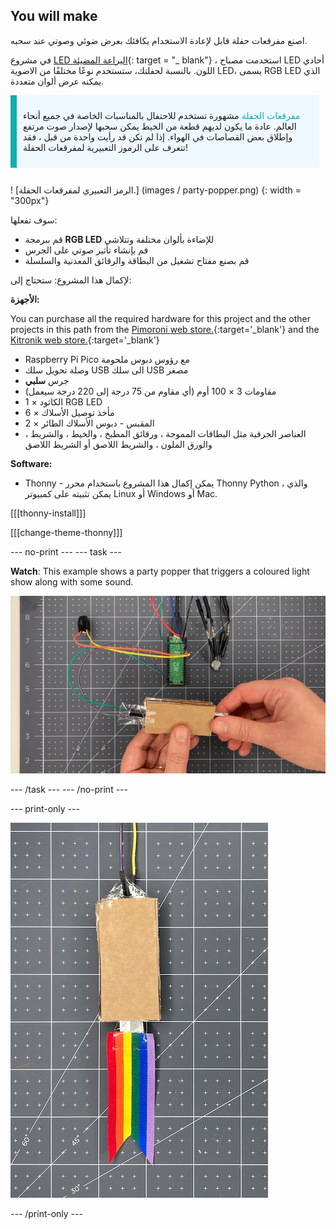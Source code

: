 ## You will make

اصنع مفرقعات حفلة قابل لإعادة الاستخدام يكافئك بعرض ضوئي وصوتي عند سحبه.

في مشروع [LED اليراعة المضيئة](https://projects.raspberrypi.org/en/projects/led-firefly){: target = "_ blank"} ، استخدمت مصباح LED أحادي اللون. بالنسبة لحفلتك، ستستخدم نوعًا مختلفًا من الاضوية LED، يسمى RGB LED الذي يمكنه عرض ألوان متعددة.

<div style="display: flex; flex-wrap: wrap">
<div style="flex-basis: 200px; flex-grow: 1; margin-right: 10px;">
<div style="border-left: solid; border-width:10px; border-color: #0faeb0; background-color: aliceblue; padding: 10px; display:flex; margin-bottom: 27px;"><p><span style="color: #0faeb0">مفرقعات الحفلة</span> مشهورة تستخدم للاحتفال بالمناسبات الخاصة في جميع أنحاء العالم. عادة ما يكون لديهم قطعة من الخيط يمكن سحبها لإصدار صوت مرتفع وإطلاق بعض القصاصات في الهواء. إذا لم تكن قد رأيت واحدة من قبل ، فقد تتعرف على الرموز التعبيرية لمفرقعات الحفلة!</p>
</div>
<div>
! [الرمز التعبيري لمفرقعات الحفلة.] (images / party-popper.png) {: width = "300px"}
</div>
</div>
</div>

سوف تفعلها:

+ قم ببرمجة **RGB LED** للإضاءة بألوان مختلفة وتتلاشى
+ قم بإنشاء تأثير صوتي على الجرس
+ قم بصنع مفتاح تشغيل من البطاقة والرقائق المعدنية والسلسلة

لإكمال هذا المشروع: ستحتاج إلى:

**الأجهزة:**

You can purchase all the required hardware for this project and the other projects in this path from the [Pimoroni web store.](https://shop.pimoroni.com/products/pico-intro-kit?variant=39893512945747){:target='_blank'} and the [Kitronik web store.](https://kitronik.co.uk/products/5343-raspberry-pi-foundation-pico-pathway-pack){:target='_blank'}

+ Raspberry Pi Pico مع رؤوس دبوس ملحومة
+ وصلة تحويل سلك USB الى سلك USB مصغر
+ جرس **سلبي**
+ مقاومات 3 × 100 أوم (أي مقاوم من 75 درجة إلى 220 درجة سيعمل)
+ 1 × الكاثود RGB LED
+ 6 × مأخذ توصيل الأسلاك
+ 2 × المقبس - دبوس الأسلاك الطائر
+ العناصر الحرفية مثل البطاقات المموجة ، ورقائق المطبخ ، والخيط ، والشريط ، والورق الملون ، والشريط اللاصق أو الشريط اللاصق

**Software:**
+ Thonny - يمكن إكمال هذا المشروع باستخدام محرر Thonny Python ، والذي يمكن تثبيته على كمبيوتر Linux أو Windows أو Mac.

[[[thonny-install]]]

[[[change-theme-thonny]]]


--- no-print --- --- task ---

**Watch**: This example shows a party popper that triggers a coloured light show along with some sound.

![A small piece of foil is pulled out of the popper switch and an LED lights up and a sound plays.](images/full-popper-test.gif)

--- /task --- --- /no-print ---

--- print-only ---

![A party popper made from cardboard with a ribbon tail.](images/add-ribbon.jpg)

--- /print-only ---
